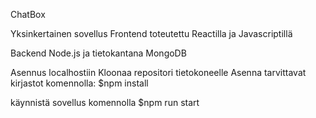 ChatBox

Yksinkertainen sovellus
Frontend toteutettu Reactilla ja Javascriptillä

Backend Node.js ja tietokantana MongoDB

Asennus localhostiin
Kloonaa repositori tietokoneelle
Asenna tarvittavat kirjastot komennolla:
$npm install

käynnistä sovellus komennolla
$npm run start
